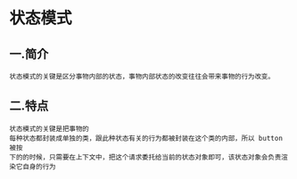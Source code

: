 # 状态模式
## 一.简介
    状态模式的关键是区分事物内部的状态，事物内部状态的改变往往会带来事物的行为改变。
## 二.特点
    状态模式的关键是把事物的
    每种状态都封装成单独的类，跟此种状态有关的行为都被封装在这个类的内部，所以 button 被按
    下的的时候，只需要在上下文中，把这个请求委托给当前的状态对象即可，该状态对象会负责渲
    染它自身的行为
    